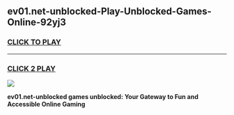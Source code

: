 
## ev01.net-unblocked-Play-Unblocked-Games-Online-92yj3
<h3>
<a href="https://premium76.site?title=ev01.net-unblocked&ref=25A">CLICK TO PLAY</a></h3>
<hr>

<h3>
<a href="https://premium76.site?title=ev01.net-unblocked&ref=25A">CLICK 2 PLAY</a>
  
</h3>

<a href="https://premium76.site?title=ev01.net-unblocked&ref=25A"><img src="https://clearcache.store/games.png"></a>


**ev01.net-unblocked games unblocked: Your Gateway to Fun and Accessible Online Gaming**
